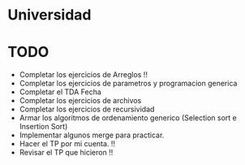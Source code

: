 ﻿# Universidad

# TODO
- Completar los ejercicios de Arreglos !!
- Completar los ejercicios de parametros y programacion generica
- Completar el TDA Fecha
- Completar los ejercicios de archivos
- Completar los ejercicios de recursividad
- Armar los algoritmos de ordenamiento generico (Selection sort e Insertion Sort)
- Implementar algunos merge para practicar.
- Hacer el TP por mi cuenta. !!
- Revisar el TP que hicieron !!
